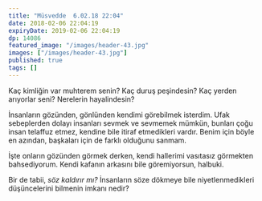 ```yaml
---
title: "Müsvedde  6.02.18 22:04"
date: 2018-02-06 22:04:19
expiryDate: 2019-02-06 22:04:19
dp: 14086
featured_image: "/images/header-43.jpg"
images: ["/images/header-43.jpg"]
published: true
tags: []
---
```




Kaç kimliğin var muhterem senin? Kaç duruş peşindesin? Kaç yerden arıyorlar
seni? Nerelerin hayalindesin?

İnsanların gözünden, gönlünden kendimi görebilmek isterdim. Ufak sebeplerden
dolayı insanları sevmek ve sevmemek mümkün, bunları çoğu insan telaffuz etmez,
kendine bile itiraf etmedikleri vardır. Benim için böyle en azından, başkaları
için de farklı olduğunu sanmam.

İşte onların gözünden görmek derken, kendi hallerimi vasıtasız görmekten
bahsediyorum. Kendi kafanın arkasını bile göremiyorsun, halbuki. 

Bir de tabii, *söz kaldırır mı?* İnsanların söze dökmeye bile niyetlenmedikleri
düşüncelerini bilmenin imkanı nedir? 




